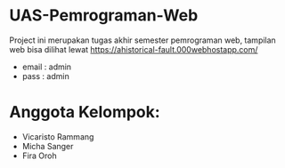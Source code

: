# UAS-Pemrograman-Web
Project ini merupakan tugas akhir semester pemrograman web, tampilan web bisa dilihat lewat https://ahistorical-fault.000webhostapp.com/
- email : admin
- pass  : admin
# Anggota Kelompok:
- Vicaristo Rammang
- Micha Sanger
- Fira Oroh
